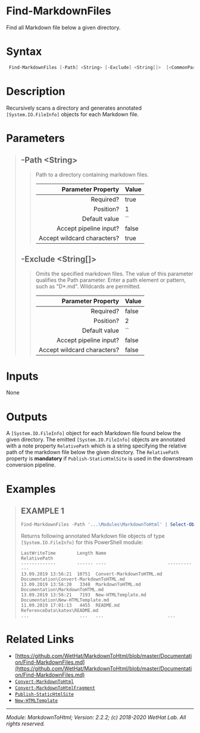 ﻿# Find-MarkdownFiles

Find all Markdown file below a given directory.

# Syntax
```PowerShell
 Find-MarkdownFiles [-Path] <String> [-Exclude] <String[]>  [<CommonParameters>] 
```


# Description


Recursively scans a directory and generates annotated `[System.IO.FileInfo]` objects
for each Markdown file.





# Parameters

<blockquote>



## -Path \<String\>

<blockquote>

Path to a directory containing markdown files.

Parameter Property         | Value
--------------------------:|:----------
Required?                  | true
Position?                  | 1
Default value              | ``
Accept pipeline input?     | false
Accept wildcard characters?| true

</blockquote>
 

## -Exclude \<String[]\>

<blockquote>

Omits the specified markdown files. The value of this parameter qualifies the Path parameter. Enter a path element or
pattern, such as "D*.md". Wildcards are permitted.

Parameter Property         | Value
--------------------------:|:----------
Required?                  | false
Position?                  | 2
Default value              | ``
Accept pipeline input?     | false
Accept wildcard characters?| false

</blockquote>


</blockquote>


# Inputs
None


# Outputs
A `[System.IO.FileInfo]` object for each Markdown file found below the given directory. The emitted
`[System.IO.FileInfo]` objects are annotated with a note property `RelativePath` which is a string
specifying the relative path of the markdown file below the given directory. The `RelativePath` property is
**mandatory** if `Publish-StaticHtmlSite` is used in the downstream conversion
pipeline.

# Examples

<blockquote>


## EXAMPLE 1

```PowerShell
Find-MarkdownFiles -Path '...\Modules\MarkdownToHtml' | Select-Object -Property Mode,LastWriteTime,Length,Name,RelativePath | Format-Table
```


Returns following annotated Markdown file objects of type `[System.IO.FileInfo]` for this PowerShell module:

    LastWriteTime        Length Name                       RelativePath
    -------------        ------ ----                       ------------
    13.09.2019 13:56:21  10751  Convert-MarkdownToHTML.md  Documentation\Convert-MarkdownToHTML.md
    13.09.2019 13:56:20   3348  MarkdownToHTML.md          Documentation\MarkdownToHTML.md
    13.09.2019 13:56:21   7193  New-HTMLTemplate.md        Documentation\New-HTMLTemplate.md
    11.09.2019 17:01:13   4455  README.md                  ReferenceData\katex\README.md
    ...                   ...   ...                        ...













</blockquote>

# Related Links

* [https://github.com/WetHat/MarkdownToHtml/blob/master/Documentation/Find-MarkdownFiles.md](https://github.com/WetHat/MarkdownToHtml/blob/master/Documentation/Find-MarkdownFiles.md) 
* [`Convert-MarkdownToHtml`](Convert-MarkdownToHtml.md) 
* [`Convert-MarkdownToHtmlFragment`](Convert-MarkdownToHtmlFragment.md) 
* [`Publish-StaticHtmlSite`](Publish-StaticHtmlSite.md) 
* [`New-HTMLTemplate`](New-HTMLTemplate.md)

---

<cite>Module: MarkdownToHtml; Version: 2.2.2; (c) 2018-2020 WetHat Lab. All rights reserved.</cite>
